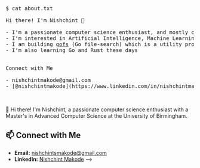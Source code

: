 <pre>
$ cat about.txt

Hi there! I'm Nishchint 👋

- I'm a passionate computer science enthusiast, and mostly code in Python, and C++
- I'm interested in Artificial Intelligence, Machine Learning, and DevOps in general
- I am building <a href="https://github.com/cope-ai/gofs">gofs</a> (Go file-search) which is a utility project to search local files with minimum delay
- I'm also learning Go and Rust these days
<!-- - Here is my <a href="[https://nishchint.vercel.app/resume.pdf](https://nishchint.vercel.app/NISHCHINT_MAKODE_CV.pdf)">resume</a> -->

Connect with Me

- nishchintmakode@gmail.com
- [@nishchintmakode](https://www.linkedin.com/in/nishchintmakode/)

<!-- I am an open source enthusiast and contribute in my free time. Following projects are my current focus:

- <a href="https://github.com/avinassh/grpc-errors">gRPC Errors</a>
- <a href="https://github.com/verloop/twirpy">twirpy</a>
- <a href="https://github.com/avinassh/fast-sqlite3-inserts">Fast SQLite Inserts</a>
- <a href="https://github.com/avinassh/fluvio-go">fluvio-go</a>
- <a href="https://github.com/avinassh/pastry">pastry</a>
- <a href="https://github.com/avinassh/grusto">grusto</a>

Here are my two recent blog posts:

- <a href="https://avi.im/blag/2021/rc-day-24/" rel="nofollow">Hacking Go compiler to add a new keyword</a>
- <a href="https://avi.im/blag/2021/fast-sqlite-inserts/" rel="nofollow">Towards Inserting One Billion Rows in SQLite Under A Minute</a>
- <a href="https://avi.im/blag/2021/mongo-dupes-in-unique-index/" rel="nofollow">I ended up adding duplicate records on a unique index in MongoDB</a> -->
</pre>

<!-- # Nishchint S. Makode

![Profile Banner](/banner.png) <!-- Add a banner image that represents you or your work -->

👋 Hi there! I'm Nishchint, a passionate computer science enthusiast with a Master's in Advanced Computer Science at the University of Birmingham.

## 📫 Connect with Me

- **Email:** nishchintsmakode@gmail.com
- **LinkedIn:** [Nishchint Makode](https://www.linkedin.com/in/nishchintmakode/) -->

<!-- Add any additional badges, shields, or graphics you find relevant -->

<!-- Feel free to add a footer with additional information or acknowledgments -->

<!--
**nishchintmakode/nishchintmakode** is a ✨ _special_ ✨ repository because its `README.md` (this file) appears on your GitHub profile.

Here are some ideas to get you started:

- 🔭 I’m currently working on ...
- 🌱 I’m currently learning ...
- 👯 I’m looking to collaborate on ...
- 🤔 I’m looking for help with ...
- 💬 Ask me about ...
- 📫 How to reach me: ...
- 😄 Pronouns: ...
- ⚡ Fun fact: ...
-->
